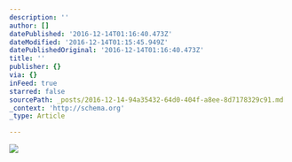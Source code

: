 ```yaml
---
description: ''
author: []
datePublished: '2016-12-14T01:16:40.473Z'
dateModified: '2016-12-14T01:15:45.949Z'
datePublishedOriginal: '2016-12-14T01:16:40.473Z'
title: ''
publisher: {}
via: {}
inFeed: true
starred: false
sourcePath: _posts/2016-12-14-94a35432-64d0-404f-a8ee-8d7178329c91.md
_context: 'http://schema.org'
_type: Article

---
```

![](https://the-grid-user-content.s3-us-west-2.amazonaws.com/9c2b186e-e3fa-4e53-afd3-d5ba423190fc.png)